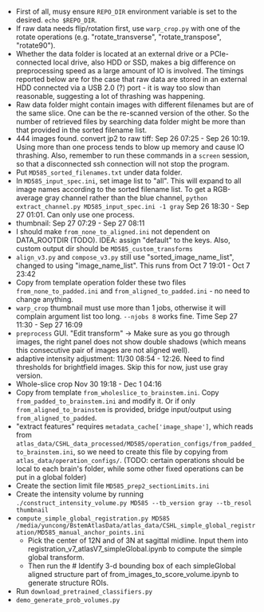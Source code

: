 - First of all, musy ensure `REPO_DIR` environment variable is set to the desired. `echo $REPO_DIR`.
- If raw data needs flip/rotation first, use `warp_crop.py` with one of the rotate operations (e.g. "rotate_transverse", "rotate_transpose", "rotate90").
- Whether the data folder is located at an external drive or a PCIe-connected local drive, also HDD or SSD, makes a big difference on preprocessing speed as a large amount of IO is involved. The timings reported below are for the case that raw data are stored in an external HDD connected via a USB 2.0 (?) port - it is way too slow than reasonable, suggesting a lot of thrashing was happening.
- Raw data folder might contain images with different filenames but are of the same slice. One can be the re-scanned version of the other. So the number of retrieved files by searching data folder might be more than that provided in the sorted filename list.
- 444 images found. convert jp2 to raw tiff: Sep 26 07:25 - Sep 26 10:19. Using more than one process tends to blow up memory and cause IO thrashing. Also, remember to run these commands in a `screen` session, so that a disconnected ssh connection will not stop the program.
- Put `MD585_sorted_filenames.txt` under data folder.
- In `MD585_input_spec.ini`, set image list to "all". This will expand to all image names according to the sorted filename list. To get a RGB-average gray channel rather than the blue channel, `python extract_channel.py MD585_input_spec.ini -1 gray` Sep 26 18:30 - Sep 27 01:01. Can only use one process.
- thumbnail: Sep 27 07:29 - Sep 27 08:11
- I should make `from_none_to_aligned.ini` not dependent on DATA_ROOTDIR (TODO). IDEA: assign "default" to the keys. Also, custom output dir should be `MD585_custom_transforms`
- `align_v3.py` and `compose_v3.py` still use "sorted_image_name_list", changed to using "image_name_list". This runs from Oct  7 19:01 - Oct  7 23:42
- Copy from template operation folder these two files `from_none_to_padded.ini` and `from_aligned_to_padded.ini` - no need to change anything.
- `warp_crop` thumbnail must use more than 1 jobs, otherwise it will complain argument list too long. `--njobs 8` works fine. Time Sep 27 11:30 - Sep 27 16:09
- `preprocess` GUI. "Edit transform" -> Make sure as you go through images, the right panel does not show double shadows (which means this consecutive pair of images are not aligned well).
- adaptive intensity adjustment: 11/30 08:54 - 12:26. Need to find thresholds for brightfield images. Skip this for now, just use gray version.
- Whole-slice crop Nov 30 19:18 - Dec  1 04:16
- Copy from template `from_wholeslice_to_brainstem.ini`. Copy `from_padded_to_brainstem.ini` and modify it. Or if only `from_aligned_to_brainstem` is provided, bridge input/output using `from_aligned_to_padded`.
- "extract features" requires `metadata_cache['image_shape']`, which reads from `atlas_data/CSHL_data_processed/MD585/operation_configs/from_padded_to_brainstem.ini`, so we need to create this file by copying from  `atlas_data/operation_configs/`. (TODO: certain operations should be local to each brain's folder, while some other fixed operations can be put in a global folder)
- Create the section limit file `MD585_prep2_sectionLimits.ini`
- Create the intensity volume by running `./construct_intensity_volume.py MD585 --tb_version gray --tb_resol thumbnail`
- `compute_simple_global_registration.py MD585 /media/yuncong/BstemAtlasData/atlas_data/CSHL_simple_global_registration/MD585_manual_anchor_points.ini`
  - Pick the center of 12N and of 3N at sagittal midline. Input them into registration_v7_atlasV7_simpleGlobal.ipynb to compute the simple global transform.
  - Then run the # Identify 3-d bounding box of each simpleGlobal aligned structure part of from_images_to_score_volume.ipynb to generate structure ROIs.
- Run `download_pretrained_classifiers.py`
- `demo_generate_prob_volumes.py`
